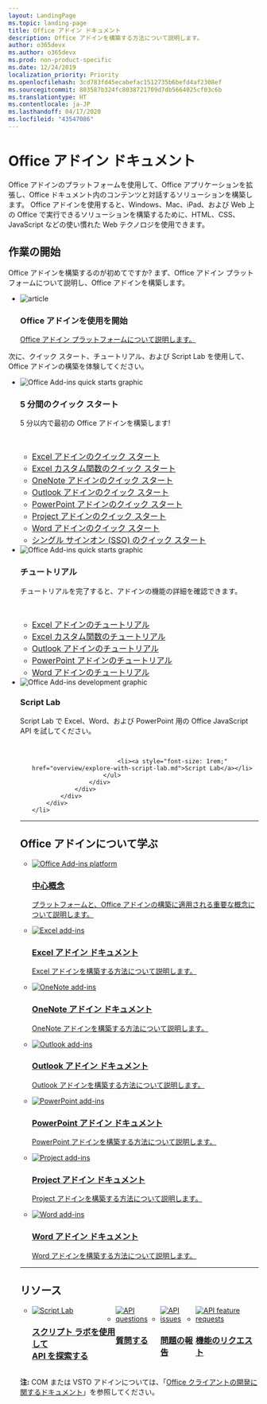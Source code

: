 ```yaml
---
layout: LandingPage
ms.topic: landing-page
title: Office アドイン ドキュメント
description: Office アドインを構築する方法について説明します。
author: o365devx
ms.author: o365devx
ms.prod: non-product-specific
ms.date: 12/24/2019
localization_priority: Priority
ms.openlocfilehash: 3cd783fd45ecabefac1512735b6befd4af2308ef
ms.sourcegitcommit: 803587b324fc8038721709d7db5664025cf03c6b
ms.translationtype: HT
ms.contentlocale: ja-JP
ms.lasthandoff: 04/17/2020
ms.locfileid: "43547086"
---
```

# <a name="office-add-ins-documentation"></a>Office アドイン ドキュメント

Office アドインのプラットフォームを使用して、Office アプリケーションを拡張し、Office ドキュメント内のコンテンツと対話するソリューションを構築します。 Office アドインを使用すると、Windows、Mac、iPad、および Web 上の Office で実行できるソリューションを構築するために、HTML、CSS、JavaScript などの使い慣れた Web テクノロジを使用できます。

<h2>作業の開始</h2>

<p>Office アドインを構築するのが初めてですか? まず、Office アドイン プラットフォームについて説明し、Office アドインを構築します。</p>

<ul class="panelContent cardsF cols cols3">
    <li>
        <div class="cardSize">
            <div class="cardPadding">
                <div class="card">
                    <div class="cardImageOuter">
                        <div class="cardImage">
                            <img src="images/index-landing-page/i_article.svg" alt="article" />
                        </div>
                    </div>
                    <div class="cardText">
                        <h3>Office アドインを使用を開始</h3>
                        <p><a href="overview/learning-path-beginner.md">Office アドイン プラットフォームについて説明します。</a></p>
                    </div>
                </div>
            </div>
        </div>
    </li>
</ul>

<p>次に、クイック スタート、チュートリアル、および Script Lab を使用して、Office アドインの構築を体験してください。</p>

<ul class="cardsK panelContent cols cols3">
    <li>
        <div class="cardSize">
            <div class="cardPadding">
                <div class="card">
                    <div class="cardImageOuter">
                        <div class="cardImage bgdAccent1">
                            <img src="images/index-landing-page/get-started.svg" alt="Office Add-ins quick starts graphic" data-linktype="external" class="x-hidden-focus"/>
                        </div>
                    </div>
                    <div class="cardText">
                        <h3>5 分間のクイック スタート</h3>
                        <p>5 分以内で最初の Office アドインを構築します!</p>
                        <br/>
                        <ul>
                            <li><a style="font-size: 1rem;" href="quickstarts/excel-quickstart-jquery.md">Excel アドインのクイック スタート</a></li>
                            <li><a style="font-size: 1rem;" href="quickstarts/excel-custom-functions-quickstart.md">Excel カスタム関数のクイック スタート</a></li>
                            <li><a style="font-size: 1rem;" href="quickstarts/onenote-quickstart.md">OneNote アドインのクイック スタート</a></li>
                            <li><a style="font-size: 1rem;" href="quickstarts/outlook-quickstart.md">Outlook アドインのクイック スタート</a></li>
                            <li><a style="font-size: 1rem;" href="quickstarts/powerpoint-quickstart.md">PowerPoint アドインのクイック スタート</a></li>
                            <li><a style="font-size: 1rem;" href="quickstarts/project-quickstart.md">Project アドインのクイック スタート</a></li>
                            <li><a style="font-size: 1rem;" href="quickstarts/word-quickstart.md">Word アドインのクイック スタート</a></li>
                            <li><a style="font-size: 1rem;" href="quickstarts/sso-quickstart.md">シングル サインオン (SSO) のクイック スタート</a></li>
                        </ul>
                    </div>
                </div>
            </div>
        </div>
    </li>
    <li>
        <div class="cardSize">
            <div class="cardPadding">
                <div class="card">
                    <div class="cardImageOuter">
                        <div class="cardImage bgdAccent1">
                            <img src="images/index-landing-page/get-started-2.svg" alt="Office Add-ins quick starts graphic" data-linktype="external" class="x-hidden-focus"/>
                        </div>
                    </div>
                    <div class="cardText">
                        <h3>チュートリアル</h3>
                        <p>チュートリアルを完了すると、アドインの機能の詳細を確認できます。</p>
                        <br/>
                        <ul>
                            <li><a style="font-size: 1rem;" href="tutorials/excel-tutorial.md">Excel アドインのチュートリアル</a></li>
                            <li><a style="font-size: 1rem;" href="tutorials/excel-tutorial-create-custom-functions.md">Excel カスタム関数のチュートリアル</a></li>
                            <li><a style="font-size: 1rem;" href="tutorials/outlook-tutorial.md">Outlook アドインのチュートリアル</a></li>
                            <li><a style="font-size: 1rem;" href="tutorials/powerpoint-tutorial.md">PowerPoint アドインのチュートリアル</a></li>
                            <li><a style="font-size: 1rem;" href="tutorials/word-tutorial.md">Word アドインのチュートリアル</a></li>
                        </ul>
                    </div>
                </div>
            </div>
        </div>
    </li>
    <li>
        <div class="cardSize">
            <div class="cardPadding">
                <div class="card">
                    <div class="cardImageOuter">
                        <div class="cardImage bgdAccent1">
                            <img src="images/index-landing-page/monitor-with-code.svg" alt="Office Add-ins development graphic" data-linktype="external" class="x-hidden-focus"/>
                        </div>
                    </div>
                    <div class="cardText">
                        <h3>Script Lab</h3>
                        <p>Script Lab で Excel、Word、および PowerPoint 用の Office JavaScript API を試してください。</p>
                        <br/>
                        <ul style="list-style: none!important;">
                        
                            <li><a style="font-size: 1rem;" href="overview/explore-with-script-lab.md">Script Lab</a></li>
                        </ul>
                    </div>
                </div>
            </div>
        </div>
    </li>
</ul>

---

<h2>Office アドインについて学ぶ</h2>

<ul class="cardsM cols cols1">
    <li>
        <a class="card x-hidden-focus" href="overview/office-add-ins.md">
            <div class="cardImageOuter">
                <div class="cardImage">
                    <img src="images/index/blocks.svg" alt="Office Add-ins platform" />
                </div>
            </div>
            <div class="cardText">
                <h3>中心概念</h3>
                <p>プラットフォームと、Office アドインの構築に適用される重要な概念について説明します。</p>
            </div>
        </a>
    </li>
</ul>
<ul class="cardsM cols cols3">
    <li>
        <a class="card x-hidden-focus" href="excel/index.md">
        <div class="cardImageOuter">
            <div class="cardImage">
                <img src="images/index/logo-excel.svg" alt="Excel add-ins" />
            </div>
        </div>
        <div class="cardText">
            <h3>Excel アドイン ドキュメント</h3>
            <p>Excel アドインを構築する方法について説明します。</p>
        </div>
        </a>
    </li>
    <li>
        <a class="card x-hidden-focus" href="onenote/index.md">
        <div class="cardImageOuter">
            <div class="cardImage">
                <img src="images/index/logo-onenote.svg" alt="OneNote add-ins" />
            </div>
        </div>
        <div class="cardText">
            <h3>OneNote アドイン ドキュメント</h3>
            <p>OneNote アドインを構築する方法について説明します。</p>
        </div>
        </a>
    </li>
    <li>
        <a class="card x-hidden-focus" href="outlook/index.md">
        <div class="cardImageOuter">
            <div class="cardImage">
                <img src="images/index/logo-outlook.svg" alt="Outlook add-ins" />
            </div>
        </div>
        <div class="cardText">
            <h3>Outlook アドイン ドキュメント</h3>
            <p>Outlook アドインを構築する方法について説明します。</p>
        </div>
        </a>
    </li>
    <li>
        <a class="card x-hidden-focus" href="powerpoint/index.md">
        <div class="cardImageOuter">
            <div class="cardImage">
                <img src="images/index/logo-powerpoint.svg" alt="PowerPoint add-ins" />
            </div>
        </div>
        <div class="cardText">
            <h3>PowerPoint アドイン ドキュメント</h3>
            <p>PowerPoint アドインを構築する方法について説明します。</p>
        </div>
        </a>
    </li>
    <li>
        <a class="card x-hidden-focus" href="project/index.md">
        <div class="cardImageOuter">
            <div class="cardImage">
                <img src="images/index/logo-project-server.svg" alt="Project add-ins" />
            </div>
        </div>
        <div class="cardText">
            <h3>Project アドイン ドキュメント</h3>
            <p>Project アドインを構築する方法について説明します。</p>
        </div>
        </a>
    </li>
    <li>
        <a class="card x-hidden-focus" href="word/index.md">
        <div class="cardImageOuter">
            <div class="cardImage">
                <img src="images/index/logo-word.svg" alt="Word add-ins" />
            </div>
        </div>
        <div class="cardText">
            <h3>Word アドイン ドキュメント</h3>
            <p>Word アドインを構築する方法について説明します。</p>
        </div>
        </a>
    </li>
</ul>

---

<h2>リソース</h2>
<ul class="panelContent cardsF cols cols4" style="display:flex!important;">
    <li>
        <div class="cardSize">
            <div class="cardPadding">
                <div class="card">
                    <div class="cardImageOuter">
                        <div class="cardImage">
                            <a href="overview/explore-with-script-lab.md"><img src="images/index/ScriptLabLogoColor.svg" alt="Script Lab" /></a>
                        </div>
                    </div>
                    <div class="cardText">
                        <a href="overview/explore-with-script-lab.md"><h3>スクリプト ラボを使用して<br/>API を探索する</h3></a>
                    </div>
                </div>
            </div>
        </div>
    </li>
    <li>
        <div class="cardSize">
            <div class="cardPadding">
                <div class="card">
                    <div class="cardImageOuter">
                        <div class="cardImage">
                            <a href="https://stackoverflow.com/questions/tagged/office-js"><img src="images/index/i_support.svg" alt="API questions" /></a>
                        </div>
                    </div>
                    <div class="cardText">
                        <a href="https://stackoverflow.com/questions/tagged/office-js" target="_blank"><h3>質問する</h3></a>
                    </div>
                </div>
            </div>
        </div>
    </li>
    <li>
        <div class="cardSize">
            <div class="cardPadding">
                <div class="card">
                    <div class="cardImageOuter">
                        <div class="cardImage">
                            <a href="https://github.com/officedev/office-js/issues" target="_blank"><img src="images/index/i_bug.svg" alt="API issues" /></a>
                        </div>
                    </div>
                    <div class="cardText">
                        <a href="https://github.com/officedev/office-js/issues" target="_blank"><h3>問題の報告</h3></a>
                    </div>
                </div>
            </div>
        </div>
    </li>
    <li>
        <div class="cardSize">
            <div class="cardPadding">
                <div class="card">
                    <div class="cardImageOuter">
                        <div class="cardImage">
                            <a href="https://officespdev.uservoice.com/" target="_blank"><img src="images/index/i_feedback.svg" alt="API feature requests" /></a>
                        </div>
                    </div>
                    <div class="cardText">
                        <a href="https://officespdev.uservoice.com/" target="_blank"><h3>機能のリクエスト</h3></a>
                    </div>
                </div>
            </div>
        </div>
    </li>
</ul>
<p><b>注:</b> COM または VSTO アドインについては、「<a href="/office/client-developer/office-client-development" target="_blank">Office クライアントの開発に関するドキュメント</a>」を参照してください。</p>